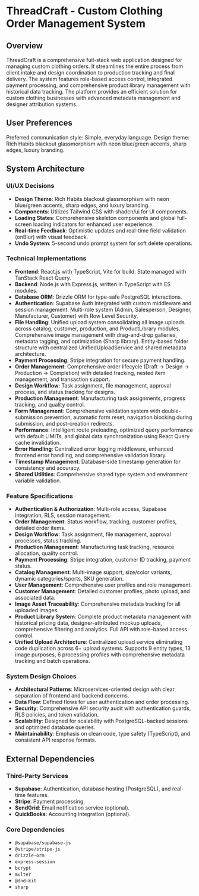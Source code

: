 # ThreadCraft - Custom Clothing Order Management System

## Overview
ThreadCraft is a comprehensive full-stack web application designed for managing custom clothing orders. It streamlines the entire process from client intake and design coordination to production tracking and final delivery. The system features role-based access control, integrated payment processing, and comprehensive product library management with historical data tracking. The platform provides an efficient solution for custom clothing businesses with advanced metadata management and designer attribution systems.

## User Preferences
Preferred communication style: Simple, everyday language.
Design theme: Rich Habits blackout glassmorphism with neon blue/green accents, sharp edges, luxury branding.

## System Architecture

### UI/UX Decisions
- **Design Theme**: Rich Habits blackout glassmorphism with neon blue/green accents, sharp edges, and luxury branding.
- **Components**: Utilizes Tailwind CSS with shadcn/ui for UI components.
- **Loading States**: Comprehensive skeleton components and global full-screen loading indicators for enhanced user experience.
- **Real-time Feedback**: Optimistic updates and real-time field validation (onBlur) with visual feedback.
- **Undo System**: 5-second undo prompt system for soft delete operations.

### Technical Implementations
- **Frontend**: React.js with TypeScript, Vite for build. State managed with TanStack React Query.
- **Backend**: Node.js with Express.js, written in TypeScript with ES modules.
- **Database ORM**: Drizzle ORM for type-safe PostgreSQL interactions.
- **Authentication**: Supabase Auth integrated with custom middleware and session management. Multi-role system (Admin, Salesperson, Designer, Manufacturer, Customer) with Row Level Security.
- **File Handling**: Unified upload system consolidating all image uploads across catalog, customer, production, and ProductLibrary modules. Comprehensive image management with drag-and-drop galleries, metadata tagging, and optimization (Sharp library). Entity-based folder structure with centralized UnifiedUploadService and shared metadata architecture.
- **Payment Processing**: Stripe integration for secure payment handling.
- **Order Management**: Comprehensive order lifecycle (Draft → Design → Production → Completion) with detailed tracking, nested item management, and transaction support.
- **Design Workflow**: Task assignment, file management, approval process, and status tracking for designs.
- **Production Management**: Manufacturing task assignments, progress tracking, and quality control.
- **Form Management**: Comprehensive validation system with double-submission prevention, automatic form reset, navigation blocking during submission, and post-creation redirects.
- **Performance**: Intelligent route preloading, optimized query performance with default LIMITs, and global data synchronization using React Query cache invalidation.
- **Error Handling**: Centralized error logging middleware, enhanced frontend error handling, and comprehensive validation library.
- **Timestamp Management**: Database-side timestamp generation for consistency and accuracy.
- **Shared Utilities**: Comprehensive shared type system and environment variable validation.

### Feature Specifications
- **Authentication & Authorization**: Multi-role access, Supabase integration, RLS, session management.
- **Order Management**: Status workflow, tracking, customer profiles, detailed order items.
- **Design Workflow**: Task assignment, file management, approval processes, status tracking.
- **Production Management**: Manufacturing task tracking, resource allocation, quality control.
- **Payment Processing**: Stripe integration, customer ID tracking, payment status.
- **Catalog Management**: Multi-image support, size/color variants, dynamic categories/sports, SKU generation.
- **User Management**: Comprehensive user profiles and role management.
- **Customer Management**: Detailed customer profiles, photo upload, and associated data.
- **Image Asset Traceability**: Comprehensive metadata tracking for all uploaded images.
- **Product Library System**: Complete product metadata management with historical pricing data, designer-attributed mockup uploads, comprehensive filtering and analytics. Full API with role-based access control.
- **Unified Upload Architecture**: Centralized upload service eliminating code duplication across 6+ upload systems. Supports 9 entity types, 13 image purposes, 6 processing profiles with comprehensive metadata tracking and batch operations.

### System Design Choices
- **Architectural Patterns**: Microservices-oriented design with clear separation of frontend and backend concerns.
- **Data Flow**: Defined flows for user authentication and order processing.
- **Security**: Comprehensive API security audit with authentication guards, RLS policies, and token validation.
- **Scalability**: Designed for scalability with PostgreSQL-backed sessions and optimized database queries.
- **Maintainability**: Emphasis on clean code, type safety (TypeScript), and consistent API response formats.

## External Dependencies

### Third-Party Services
- **Supabase**: Authentication, database hosting (PostgreSQL), and real-time features.
- **Stripe**: Payment processing.
- **SendGrid**: Email notification service (optional).
- **QuickBooks**: Accounting integration (optional).

### Core Dependencies
- `@supabase/supabase-js`
- `@stripe/stripe-js`
- `drizzle-orm`
- `express-session`
- `bcrypt`
- `multer`
- `@dnd-kit`
- `sharp`